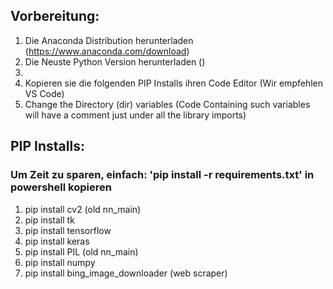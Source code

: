 ## Vorbereitung:
1. Die Anaconda Distribution herunterladen (https://www.anaconda.com/download)
2. Die Neuste Python Version herunterladen ()
3. 
4. Kopieren sie die folgenden PIP Installs ihren Code Editor (Wir empfehlen VS Code)
5. Change the Directory (dir) variables (Code Containing such variables will have a comment just under all the library imports)

## PIP Installs:
### Um Zeit zu sparen, einfach: 'pip install -r requirements.txt' in powershell kopieren
1.  pip install cv2 (old nn_main)
2.  pip install tk
3.  pip install tensorflow
4.  pip install keras
5.  pip install PIL (old nn_main)
6.  pip install numpy
7.  pip install bing_image_downloader (web scraper) 


